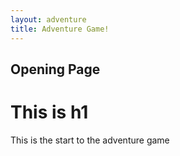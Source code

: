 ```yaml
---
layout: adventure
title: Adventure Game!
---
```


Opening Page
------------

<h1> This is h1</h1>


This is the start to the adventure game
